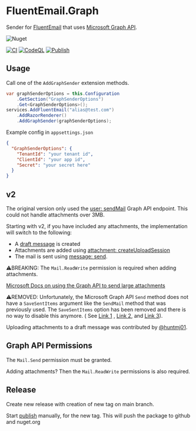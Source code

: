 # FluentEmail.Graph

Sender for [FluentEmail](https://github.com/lukencode/FluentEmail) that
uses [Microsoft Graph API](https://docs.microsoft.com/en-us/graph/api/resources/mail-api-overview?view=graph-rest-1.0).

![Nuget](https://img.shields.io/nuget/v/FluentEmail.Graph)

[![CI](https://github.com/ESC-BV/FluentEmail.Graph/actions/workflows/ci.yml/badge.svg)](https://github.com/ESC-BV/FluentEmail.Graph/actions/workflows/ci.yml)
[![CodeQL](https://github.com/ESC-BV/FluentEmail.Graph/actions/workflows/codeql-analysis.yml/badge.svg)](https://github.com/ESC-BV/FluentEmail.Graph/actions/workflows/codeql-analysis.yml)
[![Publish](https://github.com/ESC-BV/FluentEmail.Graph/actions/workflows/publish.yml/badge.svg)](https://github.com/ESC-BV/FluentEmail.Graph/actions/workflows/publish.yml)

## Usage

Call one of the `AddGraphSender` extension methods.

```csharp
var graphSenderOptions = this.Configuration
    .GetSection("GraphSenderOptions")
    .Get<GraphSenderOptions>();
services.AddFluentEmail("alias@test.com")
    .AddRazorRenderer()
    .AddGraphSender(graphSenderOptions);
```

Example config in `appsettings.json`

```json
{
  "GraphSenderOptions": {
    "TenantId": "your tenant id",
    "ClientId": "your app id",
    "Secret": "your secret here"
  }
}
```

## v2

The original version only used
the [user: sendMail](https://docs.microsoft.com/en-us/graph/api/user-sendmail?view=graph-rest-1.0&tabs=http) Graph API
endpoint. This could not handle attachments over 3MB.

Starting with v2, if you have included any attachments, the implementation will switch to the following:

- A [draft message](https://docs.microsoft.com/en-us/graph/api/user-post-messages?view=graph-rest-1.0&tabs=http) is
  created
- Attachments are added
  using [attachment: createUploadSession](https://docs.microsoft.com/en-us/graph/api/attachment-createuploadsession?view=graph-rest-1.0&tabs=http)
- The mail is sent
  using [message: send](https://docs.microsoft.com/en-us/graph/api/message-send?view=graph-rest-1.0&tabs=http).

⚠️BREAKING: The `Mail.ReadWrite` permission is required when adding attachments.

[Microsoft Docs on using the Graph API to send large attachments](https://docs.microsoft.com/en-us/graph/outlook-large-attachments?tabs=csharp)

⚠️REMOVED: Unfortunately, the Microsoft Graph API `Send` method does not have a `SaveSentItems` argument like
the `SendMail` method
that was previously used. The `SaveSentItems` option has been removed and there is no way to disable this anymore. (
See [Link 1](https://docs.microsoft.com/en-us/answers/questions/337574/graph-sdk-i-want-to-send-the-saved-draft-mail-but.html)
, [Link 2](https://docs.microsoft.com/en-us/graph/api/message-send?view=graph-rest-1.0&tabs=http),
and [Link 3](https://github.com/microsoftgraph/msgraph-sdk-dotnet/issues/743)).

Uploading attachments to a draft message was contributed by [@huntmj01](https://github.com/huntmj01).

## Graph API Permissions

The `Mail.Send` permission must be granted.

Adding attachments? Then the `Mail.ReadWrite` permissions is also required.

## Release

Create new release with creation of new tag on main branch.

Start [publish](https://github.com/ESC-BV/FluentEmail.Graph/actions/workflows/publish.yml) manually, for the new tag.
This will push the package to github and nuget.org

